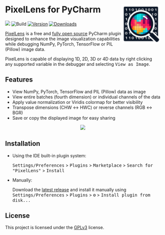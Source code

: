 # PixelLens for PyCharm <img src="src/main/resources/META-INF/pluginIcon.svg" align="right" width="25%"/>

<a href="https://paypal.me/rumswinkel"><img src="https://img.shields.io/static/v1?label=Donate&message=%E2%9D%A4&logo=PayPal&color=%23009cde"/></a>
![Build](https://github.com/srwi/PyCharm-PixelLens/workflows/Build/badge.svg)
[![Version](https://img.shields.io/jetbrains/plugin/v/25039-pixellens.svg)](https://plugins.jetbrains.com/plugin/25039-pixellens)
[![Downloads](https://img.shields.io/jetbrains/plugin/d/25039-pixellens.svg)](https://plugins.jetbrains.com/plugin/25039-pixellens)

<!-- Plugin description -->
[PixelLens](https://plugins.jetbrains.com/plugin/25039-pixellens) is a free and [fully open source](https://github.com/srwi/PyCharm-PixelLens) PyCharm plugin designed to enhance the image visualization capabilities while debugging NumPy, PyTorch, TensorFlow or PIL (Pillow) image data.

PixelLens is capable of displaying 1D, 2D, 3D or 4D data by right clicking any supported variable in the debugger and selecting <kbd>View as Image</kbd>.

## Features

- View NumPy, PyTorch, TensorFlow and PIL (Pillow) data as image
- View entire batches (fourth dimension) or individual channels of the data
- Apply value normalization or Viridis colormap for better visibility
- Transpose dimensions (CHW ↔ HWC) or reverse channels (RGB ↔ BGR)
- Save or copy the displayed image for easy sharing
<!-- Plugin description end -->

<p align="center">
  <img src="https://github.com/user-attachments/assets/2ad50efd-efa3-4cd8-8789-44dfb1b277ce" width="550">
<p>

## Installation

- Using the IDE built-in plugin system:
  
  <kbd>Settings/Preferences</kbd> > <kbd>Plugins</kbd> > <kbd>Marketplace</kbd> > <kbd>Search for "PixelLens"</kbd> > <kbd>Install</kbd>
  
- Manually:

  Download the [latest release](https://github.com/srwi/PyCharm-PixelLens/releases/latest) and install it manually using
  <kbd>Settings/Preferences</kbd> > <kbd>Plugins</kbd> > <kbd>⚙️</kbd> > <kbd>Install plugin from disk...</kbd>

## License

This project is licensed under the [GPLv3](https://github.com/srwi/PyCharm-PixelLens/blob/master/LICENSE) license.
